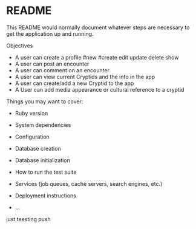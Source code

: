 # README

This README would normally document whatever steps are necessary to get the
application up and running.

Objectives
* A user can create a profile #new #create edit update delete show 
* A user can post an encounter 
* A user can comment on an encounter
* A user can view current Cryptids and the info in the app
* A user can create/add a new Cryptid to the app
* A User can add media appearance or cultural reference to a cryptid

Things you may want to cover:

* Ruby version

* System dependencies

* Configuration

* Database creation

* Database initialization

* How to run the test suite

* Services (job queues, cache servers, search engines, etc.)

* Deployment instructions

* ...


just teesting push


